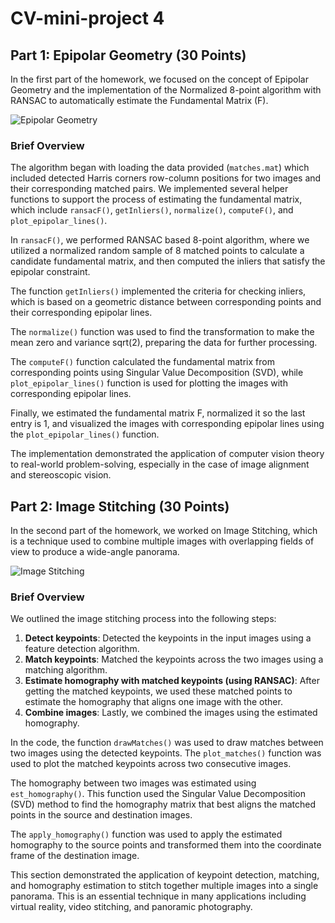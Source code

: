 # CV-mini-project 4

## Part 1: Epipolar Geometry (30 Points)

In the first part of the homework, we focused on the concept of Epipolar Geometry and the implementation of the Normalized 8-point algorithm with RANSAC to automatically estimate the Fundamental Matrix (F).

![Epipolar Geometry](https://www.cs.umd.edu/class/spring2023/cmsc426-0201/hw_images/epipolar_geometry.jpg)

### Brief Overview

The algorithm began with loading the data provided (`matches.mat`) which included detected Harris corners row-column positions for two images and their corresponding matched pairs. We implemented several helper functions to support the process of estimating the fundamental matrix, which include `ransacF()`, `getInliers()`, `normalize()`, `computeF()`, and `plot_epipolar_lines()`.

In `ransacF()`, we performed RANSAC based 8-point algorithm, where we utilized a normalized random sample of 8 matched points to calculate a candidate fundamental matrix, and then computed the inliers that satisfy the epipolar constraint.

The function `getInliers()` implemented the criteria for checking inliers, which is based on a geometric distance between corresponding points and their corresponding epipolar lines.

The `normalize()` function was used to find the transformation to make the mean zero and variance sqrt(2), preparing the data for further processing.

The `computeF()` function calculated the fundamental matrix from corresponding points using Singular Value Decomposition (SVD), while `plot_epipolar_lines()` function is used for plotting the images with corresponding epipolar lines.

Finally, we estimated the fundamental matrix F, normalized it so the last entry is 1, and visualized the images with corresponding epipolar lines using the `plot_epipolar_lines()` function.

The implementation demonstrated the application of computer vision theory to real-world problem-solving, especially in the case of image alignment and stereoscopic vision.

## Part 2: Image Stitching (30 Points)

In the second part of the homework, we worked on Image Stitching, which is a technique used to combine multiple images with overlapping fields of view to produce a wide-angle panorama.

![Image Stitching](https://www.cs.umd.edu/class/spring2023/cmsc426-0201/hw_images/image_stitching.png)

### Brief Overview

We outlined the image stitching process into the following steps:

1. **Detect keypoints**: Detected the keypoints in the input images using a feature detection algorithm.
2. **Match keypoints**: Matched the keypoints across the two images using a matching algorithm.
3. **Estimate homography with matched keypoints (using RANSAC)**: After getting the matched keypoints, we used these matched points to estimate the homography that aligns one image with the other.
4. **Combine images**: Lastly, we combined the images using the estimated homography.

In the code, the function `drawMatches()` was used to draw matches between two images using the detected keypoints. The `plot_matches()` function was used to plot the matched keypoints across two consecutive images.

The homography between two images was estimated using `est_homography()`. This function used the Singular Value Decomposition (SVD) method to find the homography matrix that best aligns the matched points in the source and destination images.

The `apply_homography()` function was used to apply the estimated homography to the source points and transformed them into the coordinate frame of the destination image.

This section demonstrated the application of keypoint detection, matching, and homography estimation to stitch together multiple images into a single panorama. This is an essential technique in many applications including virtual reality, video stitching, and panoramic photography.
